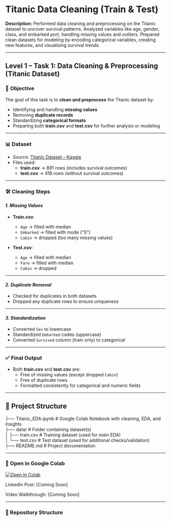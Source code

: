 # **Titanic Data Cleaning (Train & Test)**
**Description:**
Performed data cleaning and preprocessing on the Titanic dataset to uncover survival patterns. Analyzed variables like age, gender, class, and embarked port, handling missing values and outliers. Prepared clean datasets for modeling by encoding categorical variables, creating new features, and visualizing survival trends.

---

## **Level 1 – Task 1: Data Cleaning & Preprocessing (Titanic Dataset)**

### 🎯 **Objective**
The goal of this task is to **clean and preprocess** the Titanic dataset by:
- Identifying and handling **missing values**
- Removing **duplicate records**
- Standardizing **categorical formats**
- Preparing both **train.csv** and **test.csv** for further analysis or modeling

---

### 📊 **Dataset**
- Source: [Titanic Dataset – Kaggle](https://www.kaggle.com/c/titanic/data)  
- Files used:  
  - **train.csv** → 891 rows (includes survival outcomes)  
  - **test.csv** → 418 rows (without survival outcomes)  

---

### 🛠 **Cleaning Steps**
#### *1. Missing Values*
- **Train.csv**:  
  - `Age` → filled with median  
  - `Embarked` → filled with mode ("S")  
  - `Cabin` → dropped (too many missing values)  

- **Test.csv**:  
  - `Age` → filled with median  
  - `Fare` → filled with median  
  - `Cabin` → dropped  

---

#### *2. Duplicate Removal*
- Checked for duplicates in both datasets  
- Dropped any duplicate rows to ensure uniqueness  

---

#### *3. Standardization*
- Converted `Sex` to lowercase  
- Standardized `Embarked` codes (uppercase)  
- Converted `Survived` column (train only) to categorical  

---

### ✅ **Final Output**
- Both **train.csv** and **test.csv** are:  
  - Free of missing values (except dropped `Cabin`)  
  - Free of duplicate rows  
  - Formatted consistently for categorical and numeric fields
 
---

## 📂 Project Structure

├── Titanic_EDA.ipynb       # Google Colab Notebook with cleaning, EDA, and insights  
├── data/                   # Folder containing dataset(s)  
│   ├── train.csv           # Training dataset (used for main EDA)  
│   └── test.csv            # Test dataset (used for additional checks/validation)  
├── README.md               # Project documentation

---

### 🔗 Open in Google Colab
[![Open In Colab](https://colab.research.google.com/assets/colab-badge.svg)](https://colab.research.google.com/drive/1dHqGRIMo8SlvjMlopBNz8d40w14WDbDP?authuser=4#scrollTo=w_KHH9K90odB)

LinkedIn Post: [Coming Soon]

Video Walkthrough: [Coming Soon]

---

### 📂 Repository Structure
